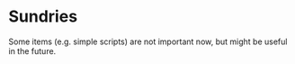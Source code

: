 # Sundries  
Some items (e.g. simple scripts) are not important now, but might be useful in the future.  
